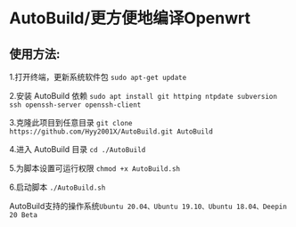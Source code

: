 # AutoBuild/更方便地编译Openwrt

使用方法: 
-
1.打开终端，更新系统软件包
	`sudo apt-get update`

2.安装 AutoBuild 依赖
	`sudo apt install git httping ntpdate subversion ssh openssh-server openssh-client`

3.克隆此项目到任意目录
	`git clone https://github.com/Hyy2001X/AutoBuild.git AutoBuild`

4.进入 AutoBuild 目录
	`cd ./AutoBuild`

5.为脚本设置可运行权限
	`chmod +x AutoBuild.sh`

6.启动脚本
	`./AutoBuild.sh`


AutoBuild支持的操作系统`Ubuntu 20.04、Ubuntu 19.10、Ubuntu 18.04、Deepin 20 Beta`
